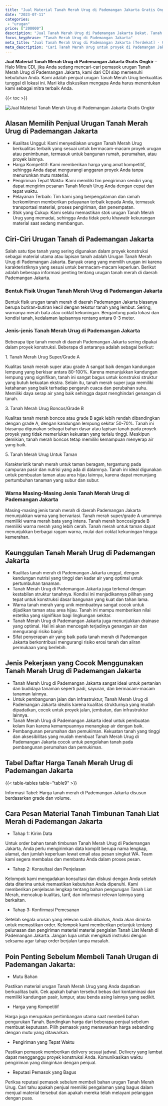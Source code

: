 ```yaml
---
title: "Jual Material Tanah Merah Urug di Pademangan Jakarta Gratis Ongkir"
date: "2023-07-11"
categories:
 - "urugan"
price: ["200000"]
description: "Jual Tanah Merah Urug di Pademangan Jakarta Dekat. Tanah Merah Urug ini sering digunakan dalam proyek konstruksi sebagai bahan urugan yang berkualitas dan sesuai spesifikasi. Silakan hubungi kami untuk informasi lebih lanjut."
focus_keyphrase: "Tanah Merah Urug di Pademangan Jakarta"
meta_title: "Jual Tanah Merah Urug di Pademangan Jakarta [Terdekat] - CDI"
meta_description: "Cari Tanah Merah Urug untuk proyek di Pademangan Jakarta? Kami menawarkan Tanah Merah Urug berkualitas untuk urugan lahan. Segera dapatkan penawaran terbaik."
---
```


**Jual Material Tanah Merah Urug di Pademangan Jakarta Gratis Ongkir** – Halo Mitra CDI, jika Anda sedang mencari-cari pemasok urugan Tanah Merah Urug di Pademangan Jakarta, kami dari CDI siap memenuhi kebutuhan Anda. Kami adalah penjual urugan Tanah Merah Urug berkualitas tunggal di lokasi ini. Mari kita diskusikan mengapa Anda harus menentukan kami sebagai mitra terbaik Anda.

{{< toc >}}

![Jual Material Tanah Merah Urug di Pademangan Jakarta Gratis Ongkir](/images/tanah/tanah-urug-05.jpg)

## Alasan Memilih Penjual Urugan Tanah Merah Urug di Pademangan Jakarta

*   Kualitas Unggul: Kami menyediakan urugan Tanah Merah Urug berkualitas terbaik yang sesuai untuk bermacam-macam proyek urugan atau penimbunan, termasuk untuk bangunan rumah, perumahan, atau proyek lainnya.
*   Harga Kompetitif: Kami memberikan harga yang amat kompetitif, sehingga Anda dapat mengurangi anggaran proyek Anda tanpa menurunkan mutu material.
*   Pengiriman Tepat Waktu: Kami memiliki tim pengiriman sendiri yang dapat mengirim pesanan Tanah Merah Urug Anda dengan cepat dan tepat waktu.
*   Pelayanan Terbaik: Tim kami yang berpengalaman dan ramah berkomitmen memberikan pelayanan terbaik kepada Anda, termasuk transportasi material, proses pengiriman, dan penempatan.
*   Stok yang Cukup: Kami selalu memastikan stok urugan Tanah Merah Urug yang memadai, sehingga Anda tidak perlu khawatir kekurangan material saat sedang membangun. 

## Ciri-Ciri Urugan Tanah di Pademangan Jakarta

Salah satu tipe tanah yang sering digunakan dalam proyek konstruksi sebagai material utama atau lapisan tanah adalah Urugan Tanah Merah Urug di Pademangan Jakarta. Banyak orang yang memilih urugan ini karena karakteristiknya yang sesuai untuk bermacam-macam keperluan. Berikut adalah beberapa informasi penting tentang urugan tanah merah di daerah Pademangan Jakarta.

### Bentuk Fisik Urugan Tanah Merah Urug di Pademangan Jakarta

Bentuk fisik urugan tanah merah di daerah Pademangan Jakarta biasanya berupa butiran-butiran kecil dengan tekstur tanah yang lembut. Sering, warnanya merah bata atau coklat kekuningan. Bergantung pada lokasi dan kondisi tanah, kedalaman lapisannya rentang antara 0-3 meter.

### Jenis-jenis Tanah Merah Urug di Pademangan Jakarta

Beberapa tipe tanah merah di daerah Pademangan Jakarta sering dipakai dalam proyek konstruksi. Beberapa di antaranya adalah sebagai berikut:

1\.  Tanah Merah Urug Super/Grade A

Kualitas tanah merah super atau grade A sangat baik dengan kandungan lempung yang berkisar antara 80-100%. Karena menunjukkan kandungan lempung yang signifikan, tanah ini sangat bagus untuk konstruksi struktur yang butuh kekuatan ekstra. Selain itu, tanah merah super juga memiliki ketahanan yang baik terhadap pengaruh cuaca dan perubahan suhu. Memiliki daya serap air yang baik sehingga dapat menghindari genangan di tanah.

3\.  Tanah Merah Urug Boncos/Grade B

Kualitas tanah merah boncos atau grade B agak lebih rendah dibandingkan dengan grade A, dengan kandungan lempung sekitar 50-70%. Tanah ini biasanya digunakan sebagai bahan dasar atau lapisan tanah pada proyek-proyek yang tidak memerlukan kekuatan yang terlalu tinggi. Meskipun demikian, tanah merah boncos tetap memiliki kemampuan menyerap air yang baik.

5\.  Tanah Merah Urug Untuk Taman

Karakteristik tanah merah untuk taman beragam, tergantung pada campuran pasir dan nutrisi yang ada di dalamnya. Tanah ini ideal digunakan untuk pembuatan taman atau area hijau lainnya, karena dapat menunjang pertumbuhan tanaman yang subur dan subur.

### Warna Masing-Masing Jenis Tanah Merah Urug di Pademangan Jakarta

Masing-masing jenis tanah merah di daerah Pademangan Jakarta menunjukkan warna yang bervariasi. Tanah merah super/grade A umumnya memiliki warna merah bata yang intens. Tanah merah boncos/grade B memiliki warna merah yang lebih cerah. Tanah merah untuk taman dapat menunjukkan berbagai ragam warna, mulai dari coklat kekuningan hingga kemerahan.

## Keunggulan Tanah Merah Urug di Pademangan Jakarta

*   Kualitas tanah merah di Pademangan Jakarta unggul, dengan kandungan nutrisi yang tinggi dan kadar air yang optimal untuk pertumbuhan tanaman.
*   Tanah Merah Urug di Pademangan Jakarta juga terkenal dengan kestabilan struktur tanahnya. Kondisi ini menjadikannya pilihan yang tepat untuk konstruksi dasar bangunan yang kuat dan tahan lama.
*   Warna tanah merah yang unik membuatnya sangat cocok untuk dijadikan taman atau area hijau. Tanah ini mampu memberikan nilai estetika yang signifikan bagi lingkungan sekitar.
*   Tanah Merah Urug di Pademangan Jakarta juga menunjukkan drainase yang optimal. Hal ini akan mencegah terjadinya genangan air dan mengurangi risiko banjir.
*   Sifat penyerapan air yang baik pada tanah merah di Pademangan Jakarta berkontribusi mengurangi risiko erosi tanah dan aliran permukaan yang berlebih.

## Jenis Pekerjaan yang Cocok Menggunakan Tanah Merah Urug di Pademangan Jakarta

*   Tanah Merah Urug di Pademangan Jakarta sangat ideal untuk pertanian dan budidaya tanaman seperti padi, sayuran, dan bermacam-macam tanaman lainnya.
*   Untuk pembangunan jalan dan infrastruktur, Tanah Merah Urug di Pademangan Jakarta idealis karena kualitas strukturnya yang mudah dipadatkan, cocok untuk proyek jalan, jembatan, dan infrastruktur lainnya.
*   Tanah Merah Urug di Pademangan Jakarta ideal untuk pembuatan kolam ikan karena kemampuannya menangkap air dengan baik.
*   Pembangunan perumahan dan pemukiman. Kekuatan tanah yang tinggi dan aksesibilitas yang mudah membuat Tanah Merah Urug di Pademangan Jakarta cocok untuk pengolahan tanah pada pembangunan perumahan dan pemukiman.

## Tabel Daftar Harga Tanah Merah Urug di Pademangan Jakarta

{{< table-tables table="table9" >}}

Informasi Tabel: Harga tanah merah di Pademangan Jakarta disusun berdasarkan grade dan volume.

## Cara Pesan Material Tanah Timbunan Tanah Liat Merah di Pademangan Jakarta

*   Tahap 1: Kirim Data

Untuk order bahan tanah timbunan Tanah Merah Urug di Pademangan Jakarta, Anda perlu mengirimkan data komplit berupa nama lengkap, alamat, dan jumlah keperluan lewat email atau pesan singkat WA. Team kami segera membalas dan membantu Anda dalam proses pesan.
*   Tahap 2: Konsultasi dan Penjelasan

Kelompok kami mengadakan konsultasi dan diskusi dengan Anda setelah data diterima untuk memastikan kebutuhan Anda dipenuhi. Kami memberikan penjelasan lengkap tentang bahan pengurugan Tanah Liat Merah, mencakup kualitas, tarif, dan informasi relevan lainnya yang berkaitan.
*   Tahap 3: Konfirmasi Pemesanan

Setelah segala urusan yang relevan sudah dibahas, Anda akan diminta untuk memastikan order. Kelompok kami memberikan petunjuk tentang pelunasan dan pengiriman material material pengisian Tanah Liat Merah di Pademangan Jakarta. Jangan lupa untuk mengikuti instruksi dengan seksama agar tahap order berjalan tanpa masalah.

## Poin Penting Sebelum Membeli Tanah Urugan di Pademangan Jakarta:

*   Mutu Bahan

Pastikan material urugan Tanah Merah Urug yang Anda dapatkan berkualitas baik. Cek apakah bahan tersebut bebas dari kontaminasi dan memiliki kandungan pasir, lumpur, atau benda asing lainnya yang sedikit.
*   Harga yang Kompetitif

Harga juga merupakan pertimbangan utama saat membeli bahan pengurukan Tanah. Bandingkan harga dari beberapa penjual sebelum membuat keputusan. Pilih pemasok yang menawarkan harga sebanding dengan mutu yang ditawarkan.
*   Pengiriman yang Tepat Waktu

Pastikan pemasok memberikan delivery sesuai jadwal. Delivery yang lambat dapat mengganggu proyek konstruksi Anda. Komunikasikan waktu pengiriman yang diinginkan dengan penjual.
*   Reputasi Pemasok yang Bagus

Periksa reputasi pemasok sebelum membeli bahan urugan Tanah Merah Urug. Cari tahu apakah penjual memiliki pengalaman yang bagus dalam menjual material tersebut dan apakah mereka telah melayani pelanggan dengan puas.